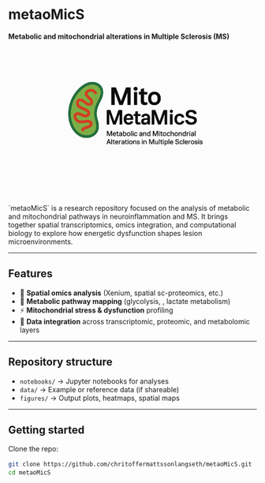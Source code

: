 # metaoMicS

**Metabolic and mitochondrial alterations in Multiple Sclerosis (MS)**
<p align="center">
  <img src="assets/logo.png" alt="MitoMetaMicS Logo" width="300"/>
</p>
`metaoMicS` is a research repository focused on the analysis of metabolic and mitochondrial pathways in neuroinflammation and MS. It brings together spatial transcriptomics, omics integration, and computational biology to explore how energetic dysfunction shapes lesion microenvironments.

---

## Features
- 🧬 **Spatial omics analysis** (Xenium, spatial sc-proteomics, etc.)
- 🔋 **Metabolic pathway mapping** (glycolysis, , lactate metabolism)
- ⚡ **Mitochondrial stress & dysfunction** profiling
- 🧩 **Data integration** across transcriptomic, proteomic, and metabolomic layers

---

## Repository structure
- `notebooks/` → Jupyter notebooks for analyses  
- `data/` → Example or reference data (if shareable)  
- `figures/` → Output plots, heatmaps, spatial maps  

---

## Getting started
Clone the repo:
```bash
git clone https://github.com/chritoffermattssonlangseth/metaoMicS.git
cd metaoMicS